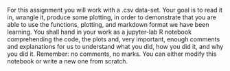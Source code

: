 For this assignment you will work with a .csv data-set. Your goal is to read it in, wrangle it, produce some plotting, in order to demonstrate that you are able to use the functions, plotting, and markdown format we have been learning.
You shall hand in your work as a jupyter-lab R notebook comprehending the code, the plots and, very important, enough comments and explanations for us to understand what you did, how you did it, and why you did it. Remember: no comments, no marks.
You can either modify this notebook or write a new one from scratch.

